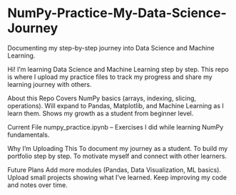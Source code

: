 # NumPy-Practice-My-Data-Science-Journey
Documenting my step-by-step journey into Data Science and Machine Learning.

Hi! I’m learning Data Science and Machine Learning step by step.
This repo is where I upload my practice files to track my progress and share my learning journey with others.

About this Repo
  Covers NumPy basics (arrays, indexing, slicing, operations).
  Will expand to Pandas, Matplotlib, and Machine Learning as I learn them.
  Shows my growth as a student from beginner level.

Current File
numpy_practice.ipynb – Exercises I did while learning NumPy fundamentals.

Why I’m Uploading This
  To document my journey as a student.
  To build my portfolio step by step.
  To motivate myself and connect with other learners.

Future Plans
  Add more modules (Pandas, Data Visualization, ML basics).
  Upload small projects showing what I’ve learned.
  Keep improving my code and notes over time.

